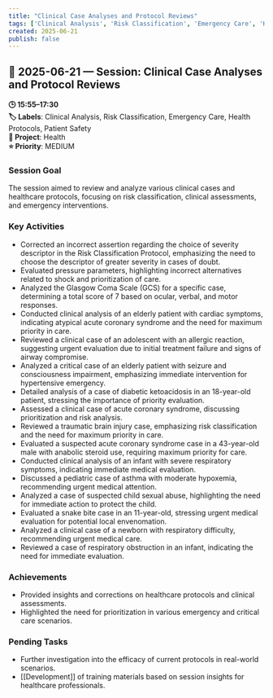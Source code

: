 ```yaml
---
title: "Clinical Case Analyses and Protocol Reviews"
tags: ['Clinical Analysis', 'Risk Classification', 'Emergency Care', 'Health Protocols', 'Patient Safety']
created: 2025-06-21
publish: false
---
```


## 📅 2025-06-21 — Session: Clinical Case Analyses and Protocol Reviews

**🕒 15:55–17:30**  
**🏷️ Labels**: Clinical Analysis, Risk Classification, Emergency Care, Health Protocols, Patient Safety  
**📂 Project**: Health  
**⭐ Priority**: MEDIUM  


### Session Goal
The session aimed to review and analyze various clinical cases and healthcare protocols, focusing on risk classification, clinical assessments, and emergency interventions.

### Key Activities
- Corrected an incorrect assertion regarding the choice of severity descriptor in the Risk Classification Protocol, emphasizing the need to choose the descriptor of greater severity in cases of doubt.
- Evaluated pressure parameters, highlighting incorrect alternatives related to shock and prioritization of care.
- Analyzed the Glasgow Coma Scale (GCS) for a specific case, determining a total score of 7 based on ocular, verbal, and motor responses.
- Conducted clinical analysis of an elderly patient with cardiac symptoms, indicating atypical acute coronary syndrome and the need for maximum priority in care.
- Reviewed a clinical case of an adolescent with an allergic reaction, suggesting urgent evaluation due to initial treatment failure and signs of airway compromise.
- Analyzed a critical case of an elderly patient with seizure and consciousness impairment, emphasizing immediate intervention for hypertensive emergency.
- Detailed analysis of a case of diabetic ketoacidosis in an 18-year-old patient, stressing the importance of priority evaluation.
- Assessed a clinical case of acute coronary syndrome, discussing prioritization and risk analysis.
- Reviewed a traumatic brain injury case, emphasizing risk classification and the need for maximum priority in care.
- Evaluated a suspected acute coronary syndrome case in a 43-year-old male with anabolic steroid use, requiring maximum priority for care.
- Conducted clinical analysis of an infant with severe respiratory symptoms, indicating immediate medical evaluation.
- Discussed a pediatric case of asthma with moderate hypoxemia, recommending urgent medical attention.
- Analyzed a case of suspected child sexual abuse, highlighting the need for immediate action to protect the child.
- Evaluated a snake bite case in an 11-year-old, stressing urgent medical evaluation for potential local envenomation.
- Analyzed a clinical case of a newborn with respiratory difficulty, recommending urgent medical care.
- Reviewed a case of respiratory obstruction in an infant, indicating the need for immediate evaluation.

### Achievements
- Provided insights and corrections on healthcare protocols and clinical assessments.
- Highlighted the need for prioritization in various emergency and critical care scenarios.

### Pending Tasks
- Further investigation into the efficacy of current protocols in real-world scenarios.
- [[Development]] of training materials based on session insights for healthcare professionals.
